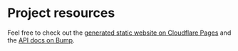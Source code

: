 # Project resources

Feel free to check out the [generated static website on Cloudflare Pages](https://better-apis-workshop.pages.dev) and the [API docs on Bump](https://bump.sh/doc/better-apis-workshop).
